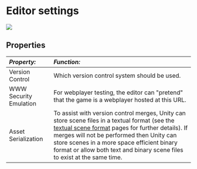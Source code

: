 Editor settings
===============


![](http://docwiki.hq.unity3d.com/uploads/Main/EditorSettings.png)  

Properties
----------



|**_Property:_** |**_Function:_** |
|:---|:---|
|<span class=component>Version Control</span>|Which version control system should be used.|
|<span class=component>WWW Security Emulation</span>|For webplayer testing, the editor can "pretend" that the game is a webplayer hosted at this URL.|
|<span class=component>Asset Serialization</span>|To assist with version control merges, Unity can store scene files in a textual format (see the [textual scene format](TextualSceneFormat.html) pages for further details). If merges will not be performed then Unity can store scenes in a more space efficient binary format or allow both text and binary scene files to exist at the same time.|
